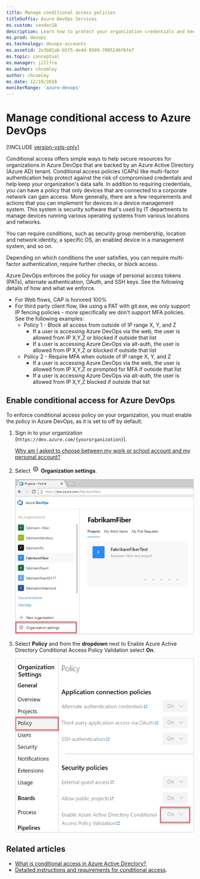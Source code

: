 ```yaml
---
title: Manage conditional access policies
titleSuffix: Azure DevOps Services
ms.custom: seodec18
description: Learn how to protect your organization credentials and keep your data safe with multi-factor authentication, security group membership, and more.
ms.prod: devops
ms.technology: devops-accounts
ms.assetid: 2e3b01ab-b5f5-4e4d-9509-7095246f6fe7
ms.topic: conceptual
ms.manager: jillfra
ms.author: chcomley
author: chcomley
ms.date: 12/19/2018
monikerRange: 'azure-devops'
---
```


# Manage conditional access to Azure DevOps

[!INCLUDE [version-vsts-only](../../_shared/version-vsts-only.md)]

Conditional access offers simple ways to help secure resources for organizations in Azure DevOps that are backed by an Azure Active Directory (Azure AD) tenant. Conditional access policies (CAPs) like multi-factor authentication help protect against the risk of compromised credentials and help keep your organization's data safe. In addition to requiring credentials, you can have a policy that only devices that are connected to a corporate network can gain access. More generally, there are a few requirements and actions that you can implement for devices in a device management system. This system is security software that's used by IT departments to manage devices running various operating systems from various locations and networks.

You can require conditions, such as security group membership, location and network identity, a specific OS, an enabled device in a management system, and so on.

Depending on which conditions the user satisfies, you can require multi-factor authentication, require further checks, or block access.

Azure DevOps enforces the policy for usage of personal access tokens (PATs), alternate authentication, OAuth, and SSH keys. See the following details of how and what we enforce.

   * For Web flows, CAP is honored 100%
   * For third party client flow, like using a PAT with git.exe, we only support IP fencing policies - more specifically we don't support MFA policies. See the following examples:
        * Policy 1 - Block all access from outside of IP range X, Y, and Z
            * If a user is accessing Azure DevOps via the web, the user is allowed from IP X,Y,Z or blocked if outside that list
            * If a user is accessing Azure DevOps via alt-auth, the user is allowed from IP X,Y,Z or blocked if outside that list
        * Policy 2 - Require MFA when outside of IP range X, Y, and Z
            * If a user is accessing Azure DevOps via the web, the user is allowed from IP X,Y,Z or prompted for MFA if outside that list
            * If a user is accessing Azure DevOps via alt-auth, the user is allowed from IP X,Y,Z blocked if outside that list

## Enable conditional access for Azure DevOps

To enforce conditional access policy on your organization, you must enable the policy in Azure DevOps, as it is set to off by default.

1. Sign in to your organization (```https://dev.azure.com/{yourorganization}```).

	[Why am I asked to choose between my work or school account and my personal account?](faq-create-organization.md#ChooseOrgAcctMSAcct)

2. Select ![gear icon](../../_img/icons/gear-icon.png) **Organization settings**.

   ![Open Organization settings](../../_shared/_img/settings/open-admin-settings-vert.png)

3. Select **Policy** and from the **dropdown** next to Enable Azure Active Directory Conditional Access Policy Validation select **On**.

   ![Enable conditional access policy](_img/_shared/enable-conditional-access-policy.png)

## Related articles

* [What is conditional access in Azure Active Directory?](/azure/active-directory/active-directory-conditional-access).
* [Detailed instructions and requirements for conditional access](/azure/active-directory/active-directory-conditional-access-azuread-connected-apps).
